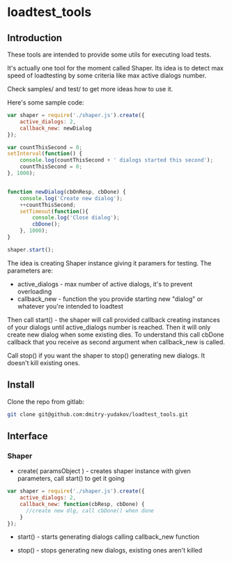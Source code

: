 # loadtest_tools

## Introduction

These tools are intended to provide some utils for executing load tests.

It's actually one tool for the moment called Shaper. Its idea is to detect max speed of loadtesting by some criteria like max active dialogs number.

Check samples/ and test/ to get more ideas how to use it.

Here's some sample code:
```js
var shaper = require('./shaper.js').create({
	active_dialogs: 2,
	callback_new: newDialog
});

var countThisSecond = 0;
setInterval(function() {
	console.log(countThisSecond + ' dialogs started this second');
	countThisSecond = 0;
}, 1000);


function newDialog(cbOnResp, cbDone) {
	console.log('Create new dialog');
	++countThisSecond;
	setTimeout(function(){
		console.log('Close dialog');
		cbDone();
	}, 1000);
}

shaper.start();
```

The idea is creating Shaper instance giving it paramers for testing. The parameters are:

* active_dialogs - max number of active dialogs, it's to prevent overloading
* callback_new - function the you provide starting new "dialog" or whatever you're intended to loadtest

Then call start() - the shaper will call provided callback creating instances of your dialogs until active_dialogs number is reached. Then it will only create new dialog when some existing dies. To understand this call cbDone callback that you receive as second argument when callback_new is called.

Call stop() if you want the shaper to stop() generating new dialogs. It doesn't kill existing ones.


## Install

Clone the repo from gitlab:

```sh
git clone git@github.com:dmitry-yudakov/loadtest_tools.git
```

## Interface

### Shaper

* create( paramsObject ) - creates shaper instance with given parameters, call start() to get it going

```js
var shaper = require('./shaper.js').create({
	active_dialogs: 2,
	callback_new: function(cbResp, cbDone) {
	  //create new dlg, call cbDone() when done
	}
});
```
* start() - starts generating dialogs calling callback_new function

* stop() - stops generating new dialogs, existing ones aren't killed

